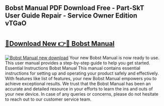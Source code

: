 ## Bobst Manual PDF Download Free - Part-SkT User Guide Repair - Service Owner Edition vTGaO

# <h2><a href="http://cf17866.oget.top/?id=Bobst+Manual">🔗Download New 👉🔴 Bobst Manual</a></h2>

[![Bobst Manual new download](https://i.imgur.com/5g1atiW.png)](http://cf17866.oget.top/?id=Bobst+Manual)
Your new Bobst Manual is now ready to use. This user manual provides a step-by-step guide to help you get started. Essential Instructions Bobst Manual This manual contains essential instructions for setting up and operating your product safely and effectively. With features like list of features, your new Bobst Manual empowers you to achieve exceptional results. We trust that the Bobst Manual has been an accurate and detailed resource in your efforts to learn the ins and outs of your new device. In case of any queries or concerns, please do not hesitate to reach out to our customer service team.

